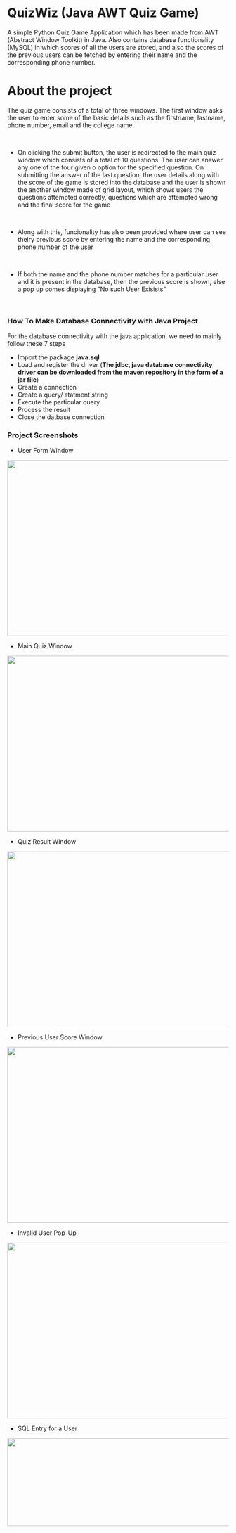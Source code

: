 # QuizWiz (Java AWT Quiz Game)
A simple Python Quiz Game Application which has been made from AWT (Abstract Window Toolkit) in Java. Also contains database functionality (MySQL) in which scores of all the users are stored, and also the scores of the previous users can be fetched by entering their name and the corresponding phone number.

# About the project
The quiz game consists of a total of three windows. The first window asks the user to enter some of the basic details such as the firstname, lastname, phone number, 
email and the college name. 

<br />

- On clicking the submit button, the user is redirected to the main quiz window which consists of a total of 10 questions. The user can answer any one of the four given o
option for the specified question. On submitting the answer of the last question, the user details along with the score of the game is stored into the database and the 
user is shown the another window made of grid layout, which shows users the questions attempted correctly, questions which are attempted wrong and the final score for the game

<br />

- Along with this, funcionality has also been provided where user can see theiry previous score by entering the name and the corresponding phone number of the user

<br />

- If both the name and the phone number matches for a particular user and it is present in the database, then the previous score is shown, else a pop up comes displaying
"No such User Exisists"

<br />

### How To Make Database Connectivity with Java Project
For the database connectivity with the java application, we need to mainly follow these 7 steps <br />

-  Import the package **java.sql**
-  Load and register the driver (**The jdbc, java database connectivity driver can be downloaded from the maven repository in the form of a jar file**)
-  Create a connection
-  Create a query/ statment string
-  Execute the particular query
-  Process the result
-  Close the datbase connection

### Project Screenshots

- User Form Window
<img src="https://github.com/Sagar-Wadhwa-726/Sagar-Wadhwa-726-Java-AWT-Python-Quiz-Game-Application/blob/main/ProjectScreenShots/user_form_window.png" width="600" height="400">
<br />

- Main Quiz Window
<img src="https://github.com/Sagar-Wadhwa-726/Sagar-Wadhwa-726-Java-AWT-Python-Quiz-Game-Application/blob/main/ProjectScreenShots/main_quiz_window.png" width="600" height="400">
<br />

- Quiz Result Window
<img src="https://github.com/Sagar-Wadhwa-726/Sagar-Wadhwa-726-Java-AWT-Python-Quiz-Game-Application/blob/main/ProjectScreenShots/quiz_result_window.png" width="600" height="400">
<br />

- Previous User Score Window
<img src="https://github.com/Sagar-Wadhwa-726/Sagar-Wadhwa-726-Java-AWT-Python-Quiz-Game-Application/blob/main/ProjectScreenShots/previous_user_score.png" width="600" height="400">
<br />

- Invalid User Pop-Up
<img src="https://github.com/Sagar-Wadhwa-726/Sagar-Wadhwa-726-Java-AWT-Python-Quiz-Game-Application/blob/main/ProjectScreenShots/invalid_user.png" width="600" height="400">
<br />

- SQL Entry for a User
<img src="https://github.com/Sagar-Wadhwa-726/Sagar-Wadhwa-726-Java-AWT-Python-Quiz-Game-Application/blob/main/ProjectScreenShots/sql_ss.png" width="800" height="200">
<br />
